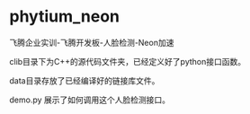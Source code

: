 # phytium_neon
飞腾企业实训-飞腾开发板-人脸检测-Neon加速



clib目录下为C++的源代码文件夹，已经定义好了python接口函数。

data目录存放了已经编译好的链接库文件。

demo.py 展示了如何调用这个人脸检测接口。
